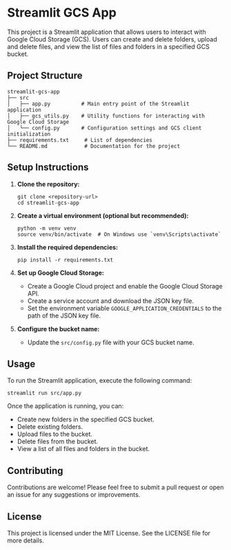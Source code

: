 # Streamlit GCS App

This project is a Streamlit application that allows users to interact with Google Cloud Storage (GCS). Users can create and delete folders, upload and delete files, and view the list of files and folders in a specified GCS bucket.

## Project Structure

```
streamlit-gcs-app
├── src
│   ├── app.py          # Main entry point of the Streamlit application
│   ├── gcs_utils.py    # Utility functions for interacting with Google Cloud Storage
│   └── config.py       # Configuration settings and GCS client initialization
├── requirements.txt     # List of dependencies
└── README.md            # Documentation for the project
```

## Setup Instructions

1. **Clone the repository:**
   ```
   git clone <repository-url>
   cd streamlit-gcs-app
   ```

2. **Create a virtual environment (optional but recommended):**
   ```
   python -m venv venv
   source venv/bin/activate  # On Windows use `venv\Scripts\activate`
   ```

3. **Install the required dependencies:**
   ```
   pip install -r requirements.txt
   ```

4. **Set up Google Cloud Storage:**
   - Create a Google Cloud project and enable the Google Cloud Storage API.
   - Create a service account and download the JSON key file.
   - Set the environment variable `GOOGLE_APPLICATION_CREDENTIALS` to the path of the JSON key file.

5. **Configure the bucket name:**
   - Update the `src/config.py` file with your GCS bucket name.

## Usage

To run the Streamlit application, execute the following command:

```
streamlit run src/app.py
```

Once the application is running, you can:

- Create new folders in the specified GCS bucket.
- Delete existing folders.
- Upload files to the bucket.
- Delete files from the bucket.
- View a list of all files and folders in the bucket.

## Contributing

Contributions are welcome! Please feel free to submit a pull request or open an issue for any suggestions or improvements.

## License

This project is licensed under the MIT License. See the LICENSE file for more details.
